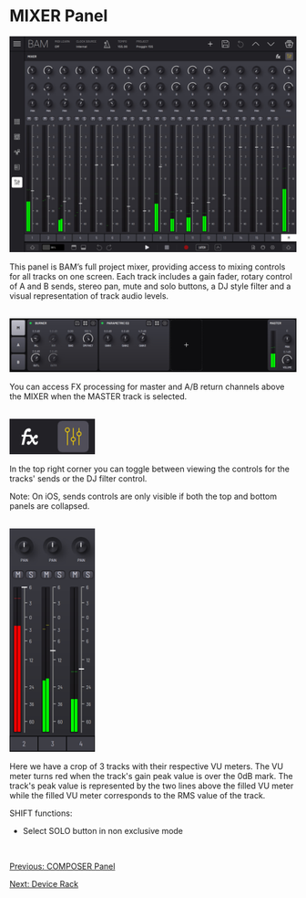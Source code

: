 # MIXER Panel

<img src="/bam/images/mixer/bam-beat-maker-mixer-panel.png" width="1000" alt="BAM Mixer overview" />

<br>

This panel is BAM’s full project mixer, providing access to mixing
controls for all tracks on one screen. Each track includes a gain fader,
rotary control of A and B sends, stereo pan, mute and solo buttons, a DJ style filter and a visual representation of track audio levels.

<br>

<img src="/bam/images/mixer/bam-beat-maker-mixer-rack.png" width="800" alt="BAM mixer master channel sends" />


You can access FX processing for master and A/B return channels
above the MIXER when the MASTER track is selected.

<br>

<img src="/bam/images/mixer/bam-beat-maker-mixer-sends-fx-radio-button.png" width="150" alt="BAM mixer VU meters" />


In the top right corner you can toggle between viewing the controls for the tracks' sends or the DJ filter control.

Note: On iOS, sends controls are only visible if both the top and bottom panels are collapsed.

<br>

<img src="/bam/images/mixer/bam-beat-maker-mixer-levels-vu-meters.png" width="150" alt="BAM mixer VU meters" />


Here we have a crop of 3 tracks with their respective
VU meters. The VU meter turns red when the track's gain peak value is over the 0dB mark. The track's peak
value is represented by the two lines above the filled VU meter while
the filled VU meter corresponds to the RMS value of the track.

SHIFT functions:
- Select SOLO button in non exclusive mode

<br>

[Previous: COMPOSER Panel](composer)

[Next: Device Rack](device-rack)